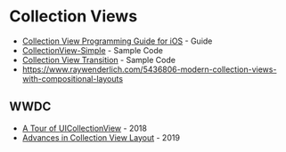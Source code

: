 # Collection Views
- [Collection View Programming Guide for iOS](https://developer.apple.com/library/content/documentation/WindowsViews/Conceptual/CollectionViewPGforIOS/Introduction/Introduction.html) - Guide
- [CollectionView-Simple](https://developer.apple.com/library/archive/samplecode/CollectionView-Simple/Introduction/Intro.html) - Sample Code
- [Collection View Transition](https://developer.apple.com/library/archive/samplecode/CollectionViewTransition/Introduction/Intro.html) - Sample Code
- https://www.raywenderlich.com/5436806-modern-collection-views-with-compositional-layouts

## WWDC
- [A Tour of UICollectionView](https://developer.apple.com/videos/play/wwdc2018/225/) - 2018
- [Advances in Collection View Layout](https://developer.apple.com/videos/play/wwdc2019/215/) - 2019
